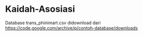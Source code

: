 # Kaidah-Asosiasi
Database trans_phinimart.csv didownload dari https://code.google.com/archive/p/contoh-database/downloads
